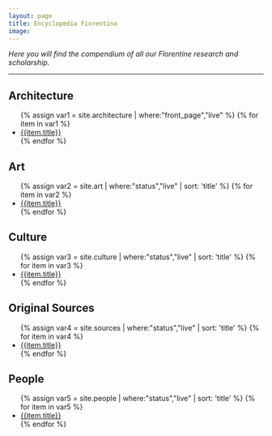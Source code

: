 ```yaml
---
layout: page
title: Encyclopedia Fiorentina
image:
---
```

<article>
  <p><em>Here you will find the compendium of all our Florentine research and scholarship.</em></p>
</article>

 </div>
	<hr>
<div>

<div class="row encyclopedia">
<article>
<h2><span class="icon fa-university"></span> Architecture</h2>
<ul>
{% assign var1 = site.architecture | where:"front_page","live"  %}
{% for item in var1 %}
  <li><a href="{{ item.url | absolute_url }}">{{item.title}}</a></li>
{% endfor %}
</ul>
</article>



<article>
<h2><span class="icon fa-paint-brush"></span> Art</h2>
<ul>
{% assign var2 = site.art | where:"status","live" | sort: 'title' %}
{% for item in var2 %}
  <li><a href="{{ item.url | absolute_url }}">{{item.title}}</a></li>
{% endfor %}
</ul>
</article>
</div>


<div class="row encyclopedia">
<article>
<h2><span class="icon fa-balance-scale"></span> Culture</h2>
<ul>
{% assign var3 = site.culture | where:"status","live" | sort: 'title' %}
{% for item in var3 %}
  <li><a href="{{ item.url | absolute_url }}">{{item.title}}</a></li>
{% endfor %}
</ul>
</article>


<article>
  <h2><span class="icon fa-file-text"></span> Original Sources</h2>
  <ul>
  {% assign var4 = site.sources | where:"status","live" | sort: 'title' %}
    {% for item in var4 %}
        <li><a href="{{ item.url | absolute_url }}">{{item.title}}</a></li>      
    {% endfor %}
  </ul>
</article>

</div>


<div class="row encyclopedia">


<article>
<h2><span class="icon fa-users"></span> People</h2>
<ul>
{% assign var5 = site.people | where:"status","live" | sort: 'title' %}
{% for item in var5 %}
  <li><a href="{{ item.url | absolute_url }}">{{item.title}}</a></li>
{% endfor %}
</ul>
</article>



</div>
